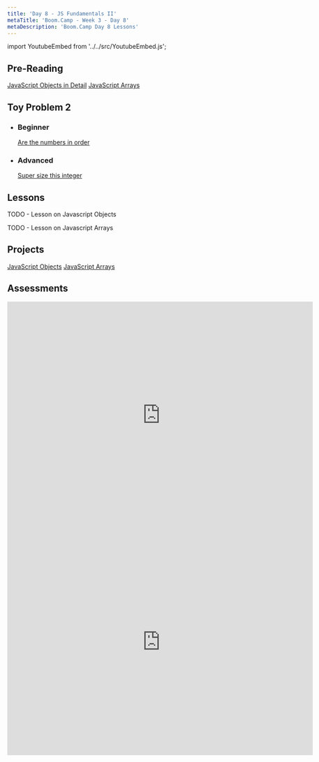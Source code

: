 ```yaml
---
title: 'Day 8 - JS Fundamentals II'
metaTitle: 'Boom.Camp - Week 3 - Day 8'
metaDescription: 'Boom.Camp Day 8 Lessons'
---
```


import YoutubeEmbed from '../../src/YoutubeEmbed.js';

## Pre-Reading

[JavaScript Objects in Detail](http://javascriptissexy.com/javascript-objects-in-detail/)
[JavaScript Arrays](https://developer.mozilla.org/en-US/docs/Web/JavaScript/Reference/Global_Objects/Array)

## Toy Problem 2

- ### Beginner

  [Are the numbers in order](https://repl.it/@AodhanHayter/Are-the-numbers-in-order)

- ### Advanced

  [Super size this integer](https://repl.it/@AodhanHayter/super-size-this-integer)

## Lessons

TODO - Lesson on Javascript Objects
<YoutubeEmbed link="https://www.youtube.com/embed/NpEaa2P7qZI" />

TODO - Lesson on Javascript Arrays
<YoutubeEmbed link="https://www.youtube.com/embed/NpEaa2P7qZI" />

## Projects

[JavaScript Objects](https://github.com/boomcamp/javascript-2-objects)
[JavaScript Arrays](https://github.com/boomcamp/javascript-2-arrays)

## Assessments

<iframe src="https://docs.google.com/forms/d/e/1FAIpQLScm5einDVS6-ZIZy7RjHA9gmJn3j6zfJ4bxCEDlhSDCKLQ5iA/viewform?embedded=true" width="700" height="520" frameborder="0" marginheight="0" marginwidth="0">Loading…</iframe>
<iframe src="https://docs.google.com/forms/d/e/1FAIpQLSeLWdWE0KMKABMNUW1LkVe5jkBrvHKQzdQVtOJNiaHfedXSlg/viewform?embedded=true" width="700" height="520" frameborder="0" marginheight="0" marginwidth="0">Loading…</iframe>
